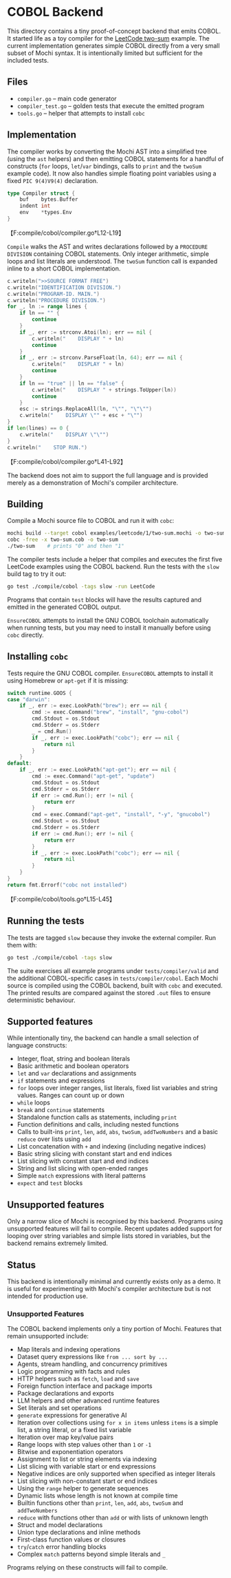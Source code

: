 # COBOL Backend

This directory contains a tiny proof-of-concept backend that emits COBOL. It
started life as a toy compiler for the
[LeetCode two-sum](../../examples/leetcode/1/two-sum.mochi) example.  The
current implementation generates simple COBOL directly from a very small subset
of Mochi syntax. It is intentionally limited but sufficient for the included
tests.

## Files

- `compiler.go` – main code generator
- `compiler_test.go` – golden tests that execute the emitted program
- `tools.go` – helper that attempts to install `cobc`

## Implementation

The compiler works by converting the Mochi AST into a simplified tree (using the
`ast` helpers) and then emitting COBOL statements for a handful of constructs
(`for` loops, `let`/`var` bindings, calls to `print` and the `twoSum` example
code).  It now also handles simple floating point variables using a fixed
`PIC 9(4)V9(4)` declaration.

```go
type Compiler struct {
    buf    bytes.Buffer
    indent int
    env    *types.Env
}
```
【F:compile/cobol/compiler.go†L12-L19】

`Compile` walks the AST and writes declarations followed by a `PROCEDURE
DIVISION` containing COBOL statements.  Only integer arithmetic, simple loops
and list literals are understood.  The `twoSum` function call is expanded inline
to a short COBOL implementation.

```go
c.writeln(">>SOURCE FORMAT FREE")
c.writeln("IDENTIFICATION DIVISION.")
c.writeln("PROGRAM-ID. MAIN.")
c.writeln("PROCEDURE DIVISION.")
for _, ln := range lines {
    if ln == "" {
        continue
    }
    if _, err := strconv.Atoi(ln); err == nil {
        c.writeln("    DISPLAY " + ln)
        continue
    }
    if _, err := strconv.ParseFloat(ln, 64); err == nil {
        c.writeln("    DISPLAY " + ln)
        continue
    }
    if ln == "true" || ln == "false" {
        c.writeln("    DISPLAY " + strings.ToUpper(ln))
        continue
    }
    esc := strings.ReplaceAll(ln, "\"", "\"\"")
    c.writeln("    DISPLAY \"" + esc + "\"")
}
if len(lines) == 0 {
    c.writeln("    DISPLAY \"\"")
}
c.writeln("    STOP RUN.")
```
【F:compile/cobol/compiler.go†L41-L92】

The backend does not aim to support the full language and is provided merely as
a demonstration of Mochi's compiler architecture.

## Building

Compile a Mochi source file to COBOL and run it with `cobc`:

```bash
mochi build --target cobol examples/leetcode/1/two-sum.mochi -o two-sum.cob
cobc -free -x two-sum.cob -o two-sum
./two-sum    # prints "0" and then "1"
```

The compiler tests include a helper that compiles and executes the first five
LeetCode examples using the COBOL backend. Run the tests with the `slow` build
tag to try it out:

```bash
go test ./compile/cobol -tags slow -run LeetCode
```

Programs that contain `test` blocks will have the results captured and emitted
in the generated COBOL output.

`EnsureCOBOL` attempts to install the GNU COBOL toolchain automatically when
running tests, but you may need to install it manually before using `cobc`
directly.

## Installing `cobc`

Tests require the GNU COBOL compiler. `EnsureCOBOL` attempts to install it using
Homebrew or `apt-get` if it is missing:

```go
switch runtime.GOOS {
case "darwin":
    if _, err := exec.LookPath("brew"); err == nil {
        cmd := exec.Command("brew", "install", "gnu-cobol")
        cmd.Stdout = os.Stdout
        cmd.Stderr = os.Stderr
        _ = cmd.Run()
        if _, err := exec.LookPath("cobc"); err == nil {
            return nil
        }
    }
default:
    if _, err := exec.LookPath("apt-get"); err == nil {
        cmd := exec.Command("apt-get", "update")
        cmd.Stdout = os.Stdout
        cmd.Stderr = os.Stderr
        if err := cmd.Run(); err != nil {
            return err
        }
        cmd = exec.Command("apt-get", "install", "-y", "gnucobol")
        cmd.Stdout = os.Stdout
        cmd.Stderr = os.Stderr
        if err := cmd.Run(); err != nil {
            return err
        }
        if _, err := exec.LookPath("cobc"); err == nil {
            return nil
        }
    }
}
return fmt.Errorf("cobc not installed")
```
【F:compile/cobol/tools.go†L15-L45】

## Running the tests

The tests are tagged `slow` because they invoke the external compiler. Run them
with:

```bash
go test ./compile/cobol -tags slow
```

The suite exercises all example programs under `tests/compiler/valid` and the
additional COBOL-specific cases in `tests/compiler/cobol`.  Each Mochi source is
compiled using the COBOL backend, built with `cobc` and executed.  The printed
results are compared against the stored `.out` files to ensure deterministic
behaviour.

## Supported features

While intentionally tiny, the backend can handle a small selection of language
constructs:

- Integer, float, string and boolean literals
- Basic arithmetic and boolean operators
- `let` and `var` declarations and assignments
- `if` statements and expressions
- `for` loops over integer ranges, list literals, fixed list variables and string values. Ranges can count up or down
- `while` loops
- `break` and `continue` statements
- Standalone function calls as statements, including `print`
- Function definitions and calls, including nested functions
- Calls to built-ins `print`, `len`, `add`, `abs`, `twoSum`, `addTwoNumbers` and a
  basic `reduce` over lists using `add`
- List concatenation with `+` and indexing (including negative indices)
- Basic string slicing with constant start and end indices
- List slicing with constant start and end indices
- String and list slicing with open-ended ranges
- Simple `match` expressions with literal patterns
- `expect` and `test` blocks

## Unsupported features

Only a narrow slice of Mochi is recognised by this backend. Programs using
unsupported features will fail to compile. Recent updates added support for
looping over string variables and simple lists stored in variables, but the
backend remains extremely limited.

## Status

This backend is intentionally minimal and currently exists only as a demo. It is
useful for experimenting with Mochi's compiler architecture but is not intended
for production use.

### Unsupported Features

The COBOL backend implements only a tiny portion of Mochi. Features that remain
unsupported include:

- Map literals and indexing operations
- Dataset query expressions like `from ... sort by ...`
- Agents, stream handling, and concurrency primitives
- Logic programming with facts and rules
- HTTP helpers such as `fetch`, `load` and `save`
- Foreign function interface and package imports
- Package declarations and exports
- LLM helpers and other advanced runtime features
- Set literals and set operations
- `generate` expressions for generative AI
- Iteration over collections using `for x in items` unless `items` is a simple
  list, a string literal, or a fixed list variable
- Iteration over map key/value pairs
- Range loops with step values other than `1` or `-1`
- Bitwise and exponentiation operators
- Assignment to list or string elements via indexing
- List slicing with variable start or end expressions
- Negative indices are only supported when specified as integer literals
- List slicing with non-constant start or end indices
- Using the `range` helper to generate sequences
- Dynamic lists whose length is not known at compile time
- Builtin functions other than `print`, `len`, `add`, `abs`, `twoSum` and `addTwoNumbers`
- `reduce` with functions other than `add` or with lists of unknown length
- Struct and model declarations
- Union type declarations and inline methods
- First-class function values or closures
- `try`/`catch` error handling blocks
- Complex `match` patterns beyond simple literals and `_`

Programs relying on these constructs will fail to compile.
